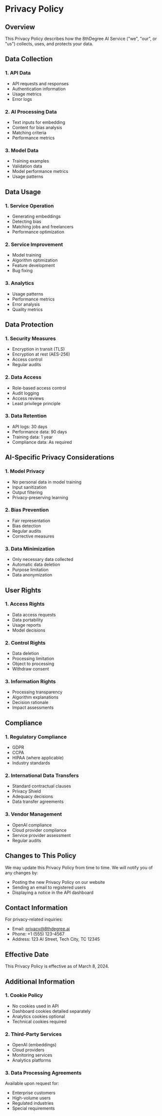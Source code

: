 # Privacy Policy

## Overview

This Privacy Policy describes how the 8thDegree AI Service ("we", "our", or "us") collects, uses, and protects your data.

## Data Collection

### 1. API Data
- API requests and responses
- Authentication information
- Usage metrics
- Error logs

### 2. AI Processing Data
- Text inputs for embedding
- Content for bias analysis
- Matching criteria
- Performance metrics

### 3. Model Data
- Training examples
- Validation data
- Model performance metrics
- Usage patterns

## Data Usage

### 1. Service Operation
- Generating embeddings
- Detecting bias
- Matching jobs and freelancers
- Performance optimization

### 2. Service Improvement
- Model training
- Algorithm optimization
- Feature development
- Bug fixing

### 3. Analytics
- Usage patterns
- Performance metrics
- Error analysis
- Quality metrics

## Data Protection

### 1. Security Measures
- Encryption in transit (TLS)
- Encryption at rest (AES-256)
- Access control
- Regular audits

### 2. Data Access
- Role-based access control
- Audit logging
- Access reviews
- Least privilege principle

### 3. Data Retention
- API logs: 30 days
- Performance data: 90 days
- Training data: 1 year
- Compliance data: As required

## AI-Specific Privacy Considerations

### 1. Model Privacy
- No personal data in model training
- Input sanitization
- Output filtering
- Privacy-preserving learning

### 2. Bias Prevention
- Fair representation
- Bias detection
- Regular audits
- Corrective measures

### 3. Data Minimization
- Only necessary data collected
- Automatic data deletion
- Purpose limitation
- Data anonymization

## User Rights

### 1. Access Rights
- Data access requests
- Data portability
- Usage reports
- Model decisions

### 2. Control Rights
- Data deletion
- Processing limitation
- Object to processing
- Withdraw consent

### 3. Information Rights
- Processing transparency
- Algorithm explanations
- Decision rationale
- Impact assessments

## Compliance

### 1. Regulatory Compliance
- GDPR
- CCPA
- HIPAA (where applicable)
- Industry standards

### 2. International Data Transfers
- Standard contractual clauses
- Privacy Shield
- Adequacy decisions
- Data transfer agreements

### 3. Vendor Management
- OpenAI compliance
- Cloud provider compliance
- Service provider assessment
- Regular audits

## Changes to This Policy

We may update this Privacy Policy from time to time. We will notify you of any changes by:
- Posting the new Privacy Policy on our website
- Sending an email to registered users
- Displaying a notice in the API dashboard

## Contact Information

For privacy-related inquiries:
- Email: privacy@8thdegree.ai
- Phone: +1 (555) 123-4567
- Address: 123 AI Street, Tech City, TC 12345

## Effective Date

This Privacy Policy is effective as of March 8, 2024.

## Additional Information

### 1. Cookie Policy
- No cookies used in API
- Dashboard cookies detailed separately
- Analytics cookies optional
- Technical cookies required

### 2. Third-Party Services
- OpenAI (embeddings)
- Cloud providers
- Monitoring services
- Analytics platforms

### 3. Data Processing Agreements
Available upon request for:
- Enterprise customers
- High-volume users
- Regulated industries
- Special requirements 